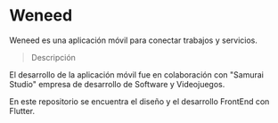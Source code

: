 # Weneed

Weneed es una aplicación móvil para conectar trabajos y servicios.

> Descripción

El desarrollo de la aplicación móvil fue en colaboración con "Samurai Studio" empresa de desarrollo de Software y Videojuegos.

En este repositorio se encuentra el diseño y el desarrollo FrontEnd con Flutter.
